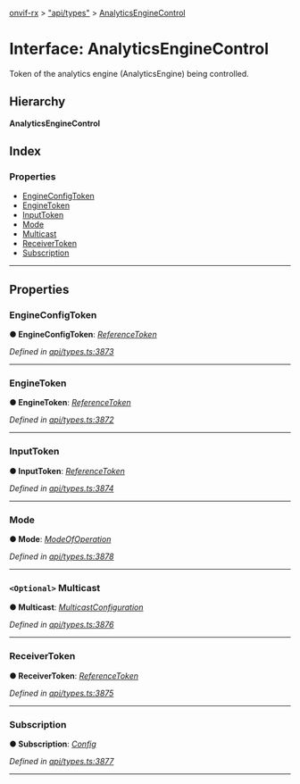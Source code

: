 [onvif-rx](../README.md) > ["api/types"](../modules/_api_types_.md) > [AnalyticsEngineControl](../interfaces/_api_types_.analyticsenginecontrol.md)

# Interface: AnalyticsEngineControl

Token of the analytics engine (AnalyticsEngine) being controlled.

## Hierarchy

**AnalyticsEngineControl**

## Index

### Properties

* [EngineConfigToken](_api_types_.analyticsenginecontrol.md#engineconfigtoken)
* [EngineToken](_api_types_.analyticsenginecontrol.md#enginetoken)
* [InputToken](_api_types_.analyticsenginecontrol.md#inputtoken)
* [Mode](_api_types_.analyticsenginecontrol.md#mode)
* [Multicast](_api_types_.analyticsenginecontrol.md#multicast)
* [ReceiverToken](_api_types_.analyticsenginecontrol.md#receivertoken)
* [Subscription](_api_types_.analyticsenginecontrol.md#subscription)

---

## Properties

<a id="engineconfigtoken"></a>

###  EngineConfigToken

**● EngineConfigToken**: *[ReferenceToken](../modules/_api_types_.md#referencetoken)*

*Defined in [api/types.ts:3873](https://github.com/patrickmichalina/onvif-rx/blob/3ab1739/src/api/types.ts#L3873)*

___
<a id="enginetoken"></a>

###  EngineToken

**● EngineToken**: *[ReferenceToken](../modules/_api_types_.md#referencetoken)*

*Defined in [api/types.ts:3872](https://github.com/patrickmichalina/onvif-rx/blob/3ab1739/src/api/types.ts#L3872)*

___
<a id="inputtoken"></a>

###  InputToken

**● InputToken**: *[ReferenceToken](../modules/_api_types_.md#referencetoken)*

*Defined in [api/types.ts:3874](https://github.com/patrickmichalina/onvif-rx/blob/3ab1739/src/api/types.ts#L3874)*

___
<a id="mode"></a>

###  Mode

**● Mode**: *[ModeOfOperation](../enums/_api_types_.modeofoperation.md)*

*Defined in [api/types.ts:3878](https://github.com/patrickmichalina/onvif-rx/blob/3ab1739/src/api/types.ts#L3878)*

___
<a id="multicast"></a>

### `<Optional>` Multicast

**● Multicast**: *[MulticastConfiguration](_api_types_.multicastconfiguration.md)*

*Defined in [api/types.ts:3876](https://github.com/patrickmichalina/onvif-rx/blob/3ab1739/src/api/types.ts#L3876)*

___
<a id="receivertoken"></a>

###  ReceiverToken

**● ReceiverToken**: *[ReferenceToken](../modules/_api_types_.md#referencetoken)*

*Defined in [api/types.ts:3875](https://github.com/patrickmichalina/onvif-rx/blob/3ab1739/src/api/types.ts#L3875)*

___
<a id="subscription"></a>

###  Subscription

**● Subscription**: *[Config](_api_types_.config.md)*

*Defined in [api/types.ts:3877](https://github.com/patrickmichalina/onvif-rx/blob/3ab1739/src/api/types.ts#L3877)*

___

